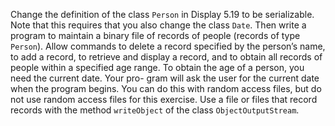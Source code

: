Change the definition of the class `Person` in Display 5.19 to be serializable. Note that this requires that you also change the class `Date`. Then write a program to maintain a binary file of records of people (records of type `Person`). Allow commands to delete a record specified by the person’s name, to add a record, to retrieve and display a record, and to obtain all records of people within a specified age range. To obtain the age of a person, you need the current date. Your pro- gram will ask the user for the current date when the program begins. You can do this with random access files, but do not use random access files for this exercise. Use a file or files that record records with the method `writeObject` of the class `ObjectOutputStream`.